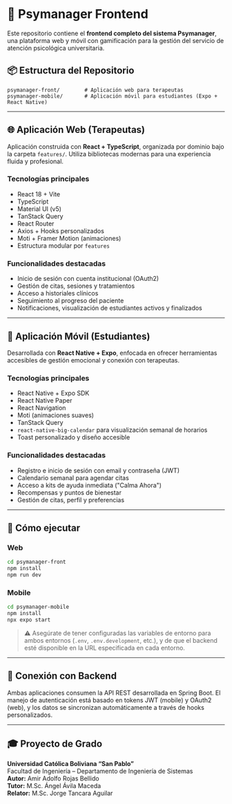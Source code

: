 # 🧠 Psymanager Frontend

Este repositorio contiene el **frontend completo del sistema Psymanager**, una plataforma web y móvil con gamificación para la gestión del servicio de atención psicológica universitaria.

## 📦 Estructura del Repositorio

```plaintext
psymanager-front/        # Aplicación web para terapeutas
psymanager-mobile/       # Aplicación móvil para estudiantes (Expo + React Native)
```

---

## 🌐 Aplicación Web (Terapeutas)

Aplicación construida con **React + TypeScript**, organizada por dominio bajo la carpeta `features/`. Utiliza bibliotecas modernas para una experiencia fluida y profesional.

### Tecnologías principales

- React 18 + Vite
- TypeScript
- Material UI (v5)
- TanStack Query
- React Router
- Axios + Hooks personalizados
- Moti + Framer Motion (animaciones)
- Estructura modular por `features`

### Funcionalidades destacadas

- Inicio de sesión con cuenta institucional (OAuth2)
- Gestión de citas, sesiones y tratamientos
- Acceso a historiales clínicos
- Seguimiento al progreso del paciente
- Notificaciones, visualización de estudiantes activos y finalizados

---

## 📱 Aplicación Móvil (Estudiantes)

Desarrollada con **React Native + Expo**, enfocada en ofrecer herramientas accesibles de gestión emocional y conexión con terapeutas.

### Tecnologías principales

- React Native + Expo SDK
- React Native Paper
- React Navigation
- Moti (animaciones suaves)
- TanStack Query
- `react-native-big-calendar` para visualización semanal de horarios
- Toast personalizado y diseño accesible

### Funcionalidades destacadas

- Registro e inicio de sesión con email y contraseña (JWT)
- Calendario semanal para agendar citas
- Acceso a kits de ayuda inmediata ("Calma Ahora")
- Recompensas y puntos de bienestar
- Gestión de citas, perfil y preferencias

---

## 🚀 Cómo ejecutar

### Web

```bash
cd psymanager-front
npm install
npm run dev
```

### Mobile

```bash
cd psymanager-mobile
npm install
npx expo start
```

> ⚠️ Asegúrate de tener configuradas las variables de entorno para ambos entornos (`.env`, `.env.development`, etc.), y de que el backend esté disponible en la URL especificada en cada entorno.

---

## 🔐 Conexión con Backend

Ambas aplicaciones consumen la API REST desarrollada en Spring Boot. El manejo de autenticación está basado en tokens JWT (mobile) y OAuth2 (web), y los datos se sincronizan automáticamente a través de hooks personalizados.

---

## 🎓 Proyecto de Grado

**Universidad Católica Boliviana “San Pablo”**  
Facultad de Ingeniería – Departamento de Ingeniería de Sistemas  
**Autor:** Amir Adolfo Rojas Bellido  
**Tutor:** M.Sc. Ángel Ávila Maceda  
**Relator:** M.Sc. Jorge Tancara Aguilar
